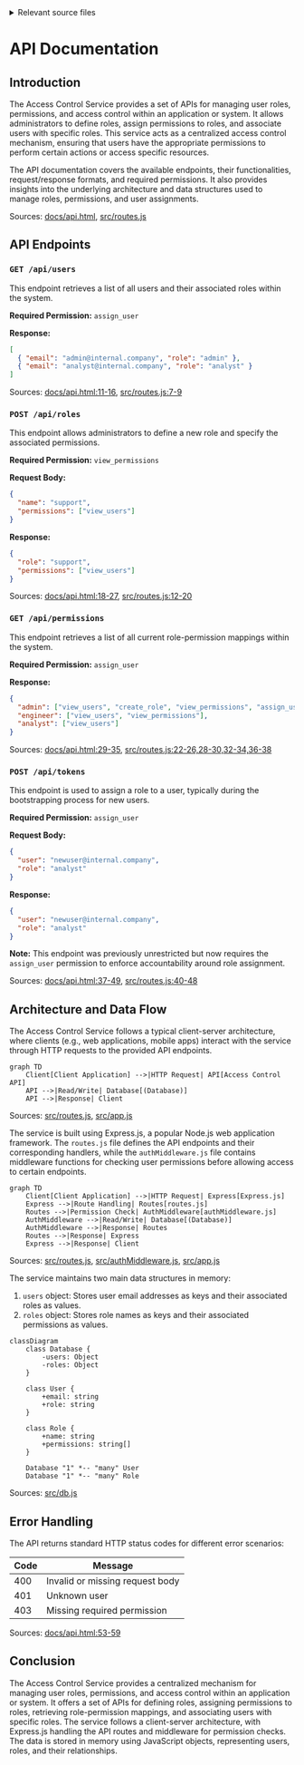 <details>
<summary>Relevant source files</summary>

The following files were used as context for generating this wiki page:

- [docs/api.html](https://github.com/agattani123/access-control-service/blob/main/docs/api.html)
- [src/routes.js](https://github.com/agattani123/access-control-service/blob/main/src/routes.js)
- [src/authMiddleware.js](https://github.com/agattani123/access-control-service/blob/main/src/authMiddleware.js)
- [src/db.js](https://github.com/agattani123/access-control-service/blob/main/src/db.js)
- [src/app.js](https://github.com/agattani123/access-control-service/blob/main/src/app.js)

</details>

# API Documentation

## Introduction

The Access Control Service provides a set of APIs for managing user roles, permissions, and access control within an application or system. It allows administrators to define roles, assign permissions to roles, and associate users with specific roles. This service acts as a centralized access control mechanism, ensuring that users have the appropriate permissions to perform certain actions or access specific resources.

The API documentation covers the available endpoints, their functionalities, request/response formats, and required permissions. It also provides insights into the underlying architecture and data structures used to manage roles, permissions, and user assignments.

Sources: [docs/api.html](), [src/routes.js]()

## API Endpoints

### `GET /api/users`

This endpoint retrieves a list of all users and their associated roles within the system.

**Required Permission:** `assign_user`

**Response:**

```json
[
  { "email": "admin@internal.company", "role": "admin" },
  { "email": "analyst@internal.company", "role": "analyst" }
]
```

Sources: [docs/api.html:11-16](), [src/routes.js:7-9]()

### `POST /api/roles`

This endpoint allows administrators to define a new role and specify the associated permissions.

**Required Permission:** `view_permissions`

**Request Body:**

```json
{
  "name": "support",
  "permissions": ["view_users"]
}
```

**Response:**

```json
{
  "role": "support",
  "permissions": ["view_users"]
}
```

Sources: [docs/api.html:18-27](), [src/routes.js:12-20]()

### `GET /api/permissions`

This endpoint retrieves a list of all current role-permission mappings within the system.

**Required Permission:** `assign_user`

**Response:**

```json
{
  "admin": ["view_users", "create_role", "view_permissions", "assign_user"],
  "engineer": ["view_users", "view_permissions"],
  "analyst": ["view_users"]
}
```

Sources: [docs/api.html:29-35](), [src/routes.js:22-26,28-30,32-34,36-38]()

### `POST /api/tokens`

This endpoint is used to assign a role to a user, typically during the bootstrapping process for new users.

**Required Permission:** `assign_user`

**Request Body:**

```json
{
  "user": "newuser@internal.company",
  "role": "analyst"
}
```

**Response:**

```json
{
  "user": "newuser@internal.company",
  "role": "analyst"
}
```

**Note:** This endpoint was previously unrestricted but now requires the `assign_user` permission to enforce accountability around role assignment.

Sources: [docs/api.html:37-49](), [src/routes.js:40-48]()

## Architecture and Data Flow

The Access Control Service follows a typical client-server architecture, where clients (e.g., web applications, mobile apps) interact with the service through HTTP requests to the provided API endpoints.

```mermaid
graph TD
    Client[Client Application] -->|HTTP Request| API[Access Control API]
    API -->|Read/Write| Database[(Database)]
    API -->|Response| Client
```

Sources: [src/routes.js](), [src/app.js]()

The service is built using Express.js, a popular Node.js web application framework. The `routes.js` file defines the API endpoints and their corresponding handlers, while the `authMiddleware.js` file contains middleware functions for checking user permissions before allowing access to certain endpoints.

```mermaid
graph TD
    Client[Client Application] -->|HTTP Request| Express[Express.js]
    Express -->|Route Handling| Routes[routes.js]
    Routes -->|Permission Check| AuthMiddleware[authMiddleware.js]
    AuthMiddleware -->|Read/Write| Database[(Database)]
    AuthMiddleware -->|Response| Routes
    Routes -->|Response| Express
    Express -->|Response| Client
```

Sources: [src/routes.js](), [src/authMiddleware.js](), [src/app.js]()

The service maintains two main data structures in memory:

1. `users` object: Stores user email addresses as keys and their associated roles as values.
2. `roles` object: Stores role names as keys and their associated permissions as values.

```mermaid
classDiagram
    class Database {
        -users: Object
        -roles: Object
    }
    
    class User {
        +email: string
        +role: string
    }
    
    class Role {
        +name: string
        +permissions: string[]
    }
    
    Database "1" *-- "many" User
    Database "1" *-- "many" Role
```

Sources: [src/db.js]()

## Error Handling

The API returns standard HTTP status codes for different error scenarios:

| Code | Message                    |
|------|----------------------------|
| 400  | Invalid or missing request body |
| 401  | Unknown user               |
| 403  | Missing required permission    |

Sources: [docs/api.html:53-59]()

## Conclusion

The Access Control Service provides a centralized mechanism for managing user roles, permissions, and access control within an application or system. It offers a set of APIs for defining roles, assigning permissions to roles, retrieving role-permission mappings, and associating users with specific roles. The service follows a client-server architecture, with Express.js handling the API routes and middleware for permission checks. The data is stored in memory using JavaScript objects, representing users, roles, and their relationships.